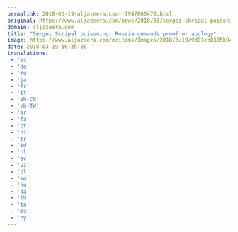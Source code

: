 ```yaml
---
permalink: 2018-03-19-aljazeera.com--1947860478.html
original: https://www.aljazeera.com/news/2018/03/sergei-skripal-poisoning-russia-demands-proof-apology-180319132423377.html
domain: aljazeera.com
title: "Sergei Skripal poisoning: Russia demands proof or apology"
image: https://www.aljazeera.com/mritems/Images/2018/3/19/9d81eb8305b94c36ad65f4e2451d87cf_18.jpg
date: 2018-03-19 16:35:00
translations: 
 - 'es'
 - 'de'
 - 'ru'
 - 'ja'
 - 'fr'
 - 'it'
 - 'zh-CN'
 - 'zh-TW'
 - 'ar'
 - 'fa'
 - 'pt'
 - 'hi'
 - 'tr'
 - 'id'
 - 'nl'
 - 'sv'
 - 'vi'
 - 'pl'
 - 'ko'
 - 'no'
 - 'da'
 - 'th'
 - 'ta'
 - 'ms'
 - 'hy'
---
```


